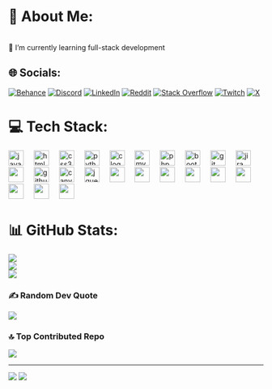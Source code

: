 # 💫 About Me:
<br>🌱 I’m currently learning full-stack development<br>


## 🌐 Socials:
[![Behance](https://img.shields.io/badge/Behance-1769ff?logo=behance&logoColor=white)](https://behance.net/mralien4) [![Discord](https://img.shields.io/badge/Discord-%237289DA.svg?logo=discord&logoColor=white)](https://discord.gg/elbarryanwar)  [![LinkedIn](https://img.shields.io/badge/LinkedIn-%230077B5.svg?logo=linkedin&logoColor=white)](https://linkedin.com/in/anouar-el-barry)  [![Reddit](https://img.shields.io/badge/Reddit-%23FF4500.svg?logo=Reddit&logoColor=white)](https://reddit.com/user/deepstech) [![Stack Overflow](https://img.shields.io/badge/-Stackoverflow-FE7A16?logo=stack-overflow&logoColor=white)](https://stackoverflow.com/users/el-barry-anouar) [![Twitch](https://img.shields.io/badge/Twitch-%239146FF.svg?logo=Twitch&logoColor=white)](https://twitch.tv/anouardev) [![X](https://img.shields.io/badge/X-black.svg?logo=X&logoColor=white)](https://x.com/@elbarryAnwar) 

# 💻 Tech Stack:
<div align="left">
<img src="https://cdn.jsdelivr.net/gh/devicons/devicon/icons/javascript/javascript-original.svg" height="30" alt="javascript logo"  />
<img width="12" />
<img src="https://cdn.jsdelivr.net/gh/devicons/devicon/icons/html5/html5-original.svg" height="30" alt="html5 logo"  />
<img width="12" />
<img src="https://cdn.jsdelivr.net/gh/devicons/devicon/icons/css3/css3-original.svg" height="30" alt="css3 logo"  />
<img width="12" />
<img src="https://cdn.jsdelivr.net/gh/devicons/devicon/icons/python/python-original.svg" height="30" alt="python logo"  />
<img width="12" />
<img src="https://cdn.jsdelivr.net/gh/devicons/devicon/icons/c/c-original.svg" height="30" alt="c logo"  />
<img width="12" />
<img src="https://cdn.jsdelivr.net/gh/devicons/devicon/icons/mysql/mysql-original.svg" height="30" alt="mysql logo"  />
<img width="12" />
<img src="https://cdn.jsdelivr.net/gh/devicons/devicon/icons/php/php-original.svg" height="30" alt="php logo"  />
<img width="12" />
<img src="https://cdn.jsdelivr.net/gh/devicons/devicon/icons/bootstrap/bootstrap-original.svg" height="30" alt="bootstrap logo"  />
<img width="12" />
<img src="https://cdn.jsdelivr.net/gh/devicons/devicon/icons/git/git-original.svg" height="30" alt="git logo"  />
<img width="12" />
<img src="https://cdn.jsdelivr.net/gh/devicons/devicon/icons/jira/jira-original.svg" height="30" alt="jira logo"  />
<img width="12" />
<img src="https://cdn.jsdelivr.net/gh/devicons/devicon/icons/figma/figma-original.svg" height="30"height="30"  />
<img width="12" />
<img src="https://cdn.jsdelivr.net/gh/devicons/devicon/icons/github/github-original.svg" height="30" alt="github logo"  />
<img width="12" />
<img src="https://cdn.jsdelivr.net/gh/devicons/devicon/icons/canva/canva-original.svg" height="30" alt="canva logo"  />
<img width="12" />
<img src="https://cdn.jsdelivr.net/gh/devicons/devicon/icons/jquery/jquery-original.svg" height="30" alt="jquery logo"  />
  <img width="12" />
<img src="https://cdn.jsdelivr.net/gh/devicons/devicon@latest/icons/laravel/laravel-original.svg" height="30" />
  <img width="12" />
<img src="https://cdn.jsdelivr.net/gh/devicons/devicon@latest/icons/vuejs/vuejs-plain-wordmark.svg" height="30" />
  <img width="12" />
<img src="https://cdn.jsdelivr.net/gh/devicons/devicon@latest/icons/docker/docker-plain-wordmark.svg" height="30" />
  <img width="12" />
  <img src="https://cdn.jsdelivr.net/gh/devicons/devicon@latest/icons/postgresql/postgresql-original-wordmark.svg" height="30" />
  <img width="12" />
  <img src="https://cdn.jsdelivr.net/gh/devicons/devicon@latest/icons/tailwindcss/tailwindcss-plain-wordmark.svg"  height="30" />
  <img width="12" />
  <img src="https://cdn.jsdelivr.net/gh/devicons/devicon@latest/icons/wordpress/wordpress-plain.svg" height="30" />  
  <img width="12" />
  <img src="https://cdn.jsdelivr.net/gh/devicons/devicon@latest/icons/java/java-original-wordmark.svg"  height="30"  />
  <img width="12" />
  <img src="https://cdn.jsdelivr.net/gh/devicons/devicon@latest/icons/angular/angular-original.svg"  height="30"  />
  <img width="12" />
  <img src="https://cdn.jsdelivr.net/gh/devicons/devicon@latest/icons/spring/spring-original-wordmark.svg"   height="30" />
</div>

# 📊 GitHub Stats:
![](https://github-readme-stats.vercel.app/api?username=anwar-elbarry&theme=codeSTACKr&hide_border=true&include_all_commits=false&count_private=false)<br/>
![](https://github-readme-streak-stats.herokuapp.com/?user=anwar-elbarry&theme=codeSTACKr&hide_border=true)<br/>
![](https://github-readme-stats.vercel.app/api/top-langs/?username=anwar-elbarry&theme=codeSTACKr&hide_border=true&include_all_commits=false&count_private=false&layout=compact)

### ✍️ Random Dev Quote
![](https://quotes-github-readme.vercel.app/api?type=horizontal&theme=tokyonight)

### 🔝 Top Contributed Repo
![](https://github-contributor-stats.vercel.app/api?username=anwar-elbarry&limit=5&theme=shadow_blue&combine_all_yearly_contributions=true)

---
[![](https://visitcount.itsvg.in/api?id=anwar-elbarry&icon=5&color=3)](https://visitcount.itsvg.in)
![](https://komarev.com/ghpvc/?username=anwar-elbarry&color=green)
<!-- Proudly created with GPRM ( https://gprm.itsvg.in ) -->
